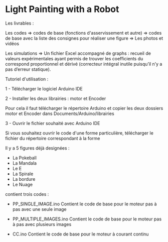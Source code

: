 # Light Painting with a Robot

Les livrables :

Les codes
  => codes de base (fonctions d'asservissement et autre)
  => codes de base avec la liste des consignes pour réaliser une figure
  => Les photos et vidéos

Les simulations
=> Un fichier Excel accompagné de graphs : recueil de valeurs expérimentales ayant permis de trouver les coefficients du correspond proportionnel et dérivé (correcteur intégral inutile puisqu’il n’y a pas d’erreur statique).




Tutoriel d'utilisation : 


1 - Télécharger le logiciel Arduino IDE


2 - Installer les deux librairies : motor et Encoder

Pour cela il faut télécharger le répertoire Arduino et copier les deux dossiers motor et Encoder dans Documents/Arduino/librairies


3 - Ouvrir le fichier souhaité avec Arduino IDE

Si vous souhaitez ouvrir le code d'une forme particulière, télécharger le fichier du répertoire correspondant à la forme

Il y a 5 figures déjà designées :
- La Pokeball
- La Mandala
- Le E
- La Spirale
- La bordure
- Le Nuage


 contient trois codes : 
  - PP_SINGLE_IMAGE.ino
Contient le code de base pour le moteur pas à pas avec une seule image
  
  - PP_MULTIPLE_IMAGES.ino
Contient le code de base pour le moteur pas à pas avec plusieurs images

  - CC.ino
Contient le code de base pour le moteur à courant continu
  
